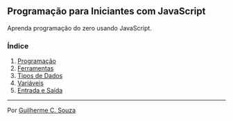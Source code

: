 
## Programação para Iniciantes com JavaScript

Aprenda programação do zero usando JavaScript.

### Índice

1. [Programação](./programming.md)
1. [Ferramentas](./tools.md)
1. [Tipos de Dados](./data-types.md)
2. [Variáveis](./variables.md)
2. [Entrada e Saída](./io.md)

---

Por [Guilherme C. Souza](https://gitlab.com/GCSBOSS)